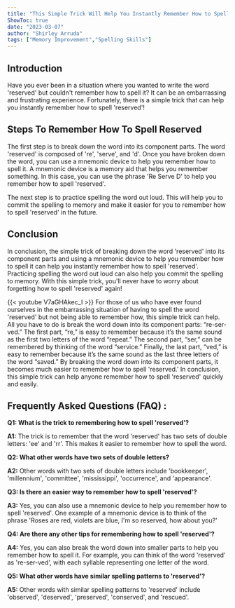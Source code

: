 ```yaml
---
title: "This Simple Trick Will Help You Instantly Remember How to Spell 'Reserved'!"
ShowToc: true 
date: "2023-03-07"
author: "Shirley Arruda" 
tags: ["Memory Improvement","Spelling Skills"]
---
```

## Introduction 

Have you ever been in a situation where you wanted to write the word 'reserved' but couldn't remember how to spell it? It can be an embarrassing and frustrating experience. Fortunately, there is a simple trick that can help you instantly remember how to spell 'reserved'! 

## Steps To Remember How To Spell Reserved 

The first step is to break down the word into its component parts. The word 'reserved' is composed of 're', 'serve', and 'd'. Once you have broken down the word, you can use a mnemonic device to help you remember how to spell it. A mnemonic device is a memory aid that helps you remember something. In this case, you can use the phrase 'Re Serve D' to help you remember how to spell 'reserved'. 

The next step is to practice spelling the word out loud. This will help you to commit the spelling to memory and make it easier for you to remember how to spell 'reserved' in the future. 

## Conclusion 

In conclusion, the simple trick of breaking down the word 'reserved' into its component parts and using a mnemonic device to help you remember how to spell it can help you instantly remember how to spell 'reserved'. Practicing spelling the word out loud can also help you commit the spelling to memory. With this simple trick, you'll never have to worry about forgetting how to spell 'reserved' again!

{{< youtube V7aGHAkec_I >}} 
For those of us who have ever found ourselves in the embarrassing situation of having to spell the word 'reserved' but not being able to remember how, this simple trick can help. All you have to do is break the word down into its component parts: “re-ser-ved.” The first part, “re,” is easy to remember because it’s the same sound as the first two letters of the word “repeat.” The second part, “ser,” can be remembered by thinking of the word “service.” Finally, the last part, “ved,” is easy to remember because it’s the same sound as the last three letters of the word “saved.” By breaking the word down into its component parts, it becomes much easier to remember how to spell 'reserved.' In conclusion, this simple trick can help anyone remember how to spell 'reserved' quickly and easily.

## Frequently Asked Questions (FAQ) :
**Q1: What is the trick to remembering how to spell 'reserved'?**

**A1:** The trick is to remember that the word 'reserved' has two sets of double letters: 'ee' and 'rr'. This makes it easier to remember how to spell the word. 

**Q2: What other words have two sets of double letters?**

**A2:** Other words with two sets of double letters include 'bookkeeper', 'millennium', 'committee', 'mississippi', 'occurrence', and 'appearance'. 

**Q3: Is there an easier way to remember how to spell 'reserved'?**

**A3:** Yes, you can also use a mnemonic device to help you remember how to spell 'reserved'. One example of a mnemonic device is to think of the phrase 'Roses are red, violets are blue, I'm so reserved, how about you?' 

**Q4: Are there any other tips for remembering how to spell 'reserved'?**

**A4:** Yes, you can also break the word down into smaller parts to help you remember how to spell it. For example, you can think of the word 'reserved' as 're-ser-ved', with each syllable representing one letter of the word. 

**Q5: What other words have similar spelling patterns to 'reserved'?**

**A5:** Other words with similar spelling patterns to 'reserved' include 'observed', 'deserved', 'preserved', 'conserved', and 'rescued'.





